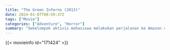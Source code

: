```yaml
---
title: "The Green Inferno (2013)"
date: 2024-01-07T08:59:37Z
tags: ["Movie"]
categories: ["Adventure", "Horror"]
summary: "Sekelompok aktivis mahasiswa melakukan perjalanan ke Amazon untuk menyelamatkan hutan hujan dan segera menyadari bahwa mereka tidak sendirian, dan tidak ada perbuatan baik yang luput dari hukuman."
---
```


<mux-player stream-type="on-demand"
src="https://kp3d-my.sharepoint.com/personal/ryoo_kp3d_onmicrosoft_com/_layouts/15/download.aspx?share=Ebx-WjK_k-JEjn5Z8WIL7pwBPXdT6uO1P4hyV3JHGyHDYQ" prefer-playback="mse" controls>

</mux-player>


{{< movieinfo id="171424" >}}

<script src="https://cdn.jsdelivr.net/npm/@mux/mux-player"></script>

 <script type="application/ld+json ">
{
"@context": "https://schema.org/",
"@type": "VideoObject",
"name": "The Green Inferno (2013)",
"contentUrl": "https://stream.mux.com/gRUehMT00ndhE9dcn02v2m2YM46nP7fBXhUCwmhdoU15I.m3u8",
"thumbnailUrl": "https://www.themoviedb.org/t/p/original/9eSoJrj8LkbUzuPSJzgSXWKexKj.jpg?width=314&fit_mode=preserve&time=25",
"uploadDate": "2023-12-25T06:24:19Z",
}

</script>
